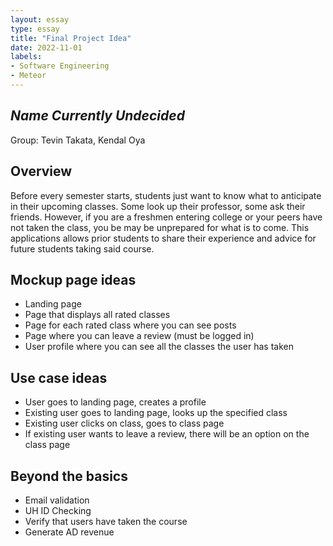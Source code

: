 ```yaml
---
layout: essay
type: essay
title: "Final Project Idea"
date: 2022-11-01
labels:
- Software Engineering
- Meteor
---
```

## *Name Currently Undecided*
Group: Tevin Takata, Kendal Oya
## Overview
Before every semester starts, students just want to know what to anticipate in their upcoming classes. Some look up their professor, some ask their friends. However, if you are a freshmen entering college or your peers have not taken the class, you be may be unprepared for what is to come. This applications allows prior students to share their experience and advice for future students taking said course.
## Mockup page ideas
* Landing page
* Page that displays all rated classes
* Page for each rated class where you can see posts
* Page where you can leave a review (must be logged in)
* User profile where you can see all the classes the user has taken

## Use case ideas
* User goes to landing page, creates a profile
* Existing user goes to landing page, looks up the specified class
* Existing user clicks on class, goes to class page
* If existing user wants to leave a review, there will be an option on the class page 

## Beyond the basics
* Email validation
* UH ID Checking
* Verify that users have taken the course
* Generate AD revenue